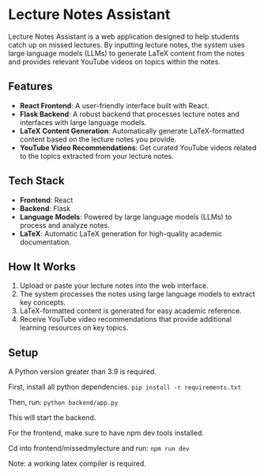 # Lecture Notes Assistant

Lecture Notes Assistant is a web application designed to help students catch up on missed lectures. By inputting lecture notes, the system uses large language models (LLMs) to generate LaTeX content from the notes and provides relevant YouTube videos on topics within the notes.

## Features

- **React Frontend**: A user-friendly interface built with React.
- **Flask Backend**: A robust backend that processes lecture notes and interfaces with large language models.
- **LaTeX Content Generation**: Automatically generate LaTeX-formatted content based on the lecture notes you provide.
- **YouTube Video Recommendations**: Get curated YouTube videos related to the topics extracted from your lecture notes.

## Tech Stack

- **Frontend**: React
- **Backend**: Flask
- **Language Models**: Powered by large language models (LLMs) to process and analyze notes.
- **LaTeX**: Automatic LaTeX generation for high-quality academic documentation.

## How It Works

1. Upload or paste your lecture notes into the web interface.
2. The system processes the notes using large language models to extract key concepts.
3. LaTeX-formatted content is generated for easy academic reference.
4. Receive YouTube video recommendations that provide additional learning resources on key topics.

## Setup

A Python version greater than 3.9 is required.

First, install all python dependencies.
```pip install -r requirements.txt```

Then, run:
```python backend/app.py```

This will start the backend.

For the frontend, make sure to have npm dev tools installed.

Cd into frontend/missedmylecture and run:
```npm run dev```

Note: a working latex compiler is required.
